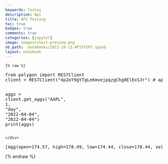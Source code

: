 ```yaml
---
keywords: fastai
description: Api
title: API Testing
toc: true 
badges: true
comments: true
categories: [jupyter]
image: images/chart-preview.png
nb_path: _notebooks/2022-10-11-APISTUFF.ipynb
layout: notebook
---
```


<!--
#################################################
### THIS FILE WAS AUTOGENERATED! DO NOT EDIT! ###
#################################################
# file to edit: _notebooks/2022-10-11-APISTUFF.ipynb
-->

<div class="container" id="notebook-container">
        
    {% raw %}
    
<div class="cell border-box-sizing code_cell rendered">
<div class="input">

<div class="inner_cell">
    <div class="input_area">
<div class=" highlight hl-ipython3"><pre><span></span><span class="kn">from</span> <span class="nn">polygon</span> <span class="kn">import</span> <span class="n">RESTClient</span>
<span class="n">client</span> <span class="o">=</span> <span class="n">RESTClient</span><span class="p">(</span><span class="s2">&quot;4pZoY9gYTgLeKmvejpqzgChg8ElExSJr&quot;</span><span class="p">)</span> <span class="c1"># api_key is used</span>

<span class="n">aggs</span> <span class="o">=</span> <span class="n">client</span><span class="o">.</span><span class="n">get_aggs</span><span class="p">(</span><span class="s2">&quot;AAPL&quot;</span><span class="p">,</span> <span class="mi">1</span><span class="p">,</span> <span class="s2">&quot;day&quot;</span><span class="p">,</span> <span class="s2">&quot;2022-04-04&quot;</span><span class="p">,</span> <span class="s2">&quot;2022-04-04&quot;</span><span class="p">)</span>
<span class="nb">print</span><span class="p">(</span><span class="n">aggs</span><span class="p">)</span>
</pre></div>

    </div>
</div>
</div>

<div class="output_wrapper">
<div class="output">

<div class="output_area">

<div class="output_subarea output_stream output_stdout output_text">
<pre>[Agg(open=174.57, high=178.49, low=174.44, close=178.44, volume=76545983.0, vwap=177.4855, timestamp=1649044800000, transactions=630374, otc=None)]
</pre>
</div>
</div>

</div>
</div>

</div>
    {% endraw %}

</div>
 

